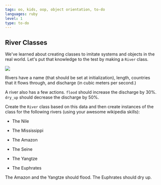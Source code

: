 ```yaml
---
tags: oo, kids, oop, object orientation, to-do
languages: ruby
level: 1
type: to-do
---
```


## River Classes

We've learned about creating classes to imitate systems and objects in the real world. Let's put that knowledge to the test by making a `River` class. 

<img src="http://moosetime.com/wp-content/uploads/2014/04/river.jpg">

Rivers have a name (that should be set at initialization), length, countries that it flows through, and discharge (in cubic meters per second.)

A river also has a few actions. `flood` should increase the discharge by 30%. `dry_up` should decrease the discharge by 50%.

Create the  `River` class based on this data and then create instances of the class for the following rivers (using your awesome wikipedia skills):

+ The Nile

+ The Mississippi

+ The Amazon

+ The Seine

+ The Yangtze

+ The Euphrates

The Amazon and the Yangtze should flood. The Euphrates should dry up.